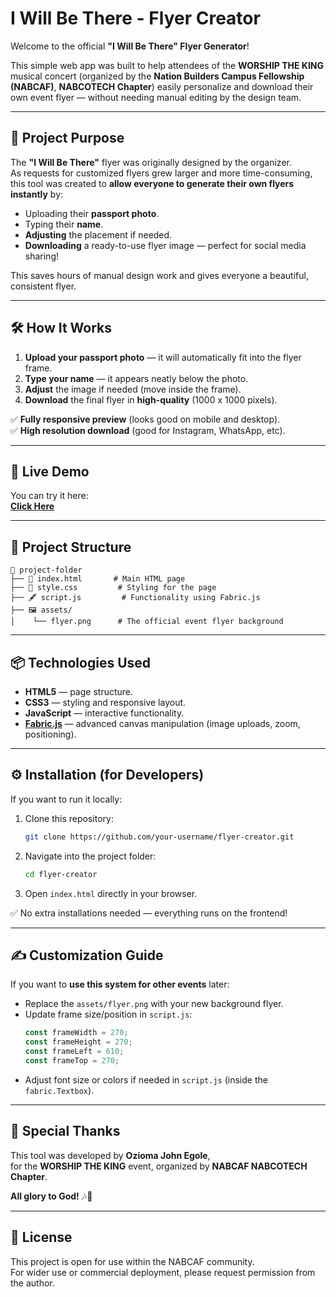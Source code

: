 # I Will Be There - Flyer Creator

Welcome to the official **"I Will Be There" Flyer Generator**!

This simple web app was built to help attendees of the **WORSHIP THE KING** musical concert (organized by the **Nation Builders Campus Fellowship (NABCAF)**, **NABCOTECH Chapter**) easily personalize and download their own event flyer — without needing manual editing by the design team.

---

## 📜 Project Purpose

The **"I Will Be There"** flyer was originally designed by the organizer.  
As requests for customized flyers grew larger and more time-consuming, this tool was created to **allow everyone to generate their own flyers instantly** by:

- Uploading their **passport photo**.
- Typing their **name**.
- **Adjusting** the placement if needed.
- **Downloading** a ready-to-use flyer image — perfect for social media sharing!

This saves hours of manual design work and gives everyone a beautiful, consistent flyer.

---

## 🛠️ How It Works

1. **Upload your passport photo** — it will automatically fit into the flyer frame.
2. **Type your name** — it appears neatly below the photo.
3. **Adjust** the image if needed (move inside the frame).
4. **Download** the final flyer in **high-quality** (1000 x 1000 pixels).

✅ **Fully responsive preview** (looks good on mobile and desktop).  
✅ **High resolution download** (good for Instagram, WhatsApp, etc).

---

## 🚀 Live Demo

You can try it here:  
**[Click Here ](https://ozioma45.github.io/IWT_Flyer_Generator/)** 

---

## 📂 Project Structure

```
📁 project-folder
├── 📄 index.html       # Main HTML page
├── 🎨 style.css         # Styling for the page
├── 🖋️ script.js         # Functionality using Fabric.js
├── 🖼️ assets/
│    └── flyer.png      # The official event flyer background
```

---

## 📦 Technologies Used

- **HTML5** — page structure.
- **CSS3** — styling and responsive layout.
- **JavaScript** — interactive functionality.
- **[Fabric.js](http://fabricjs.com/)** — advanced canvas manipulation (image uploads, zoom, positioning).

---

## ⚙️ Installation (for Developers)

If you want to run it locally:

1. Clone this repository:
   ```bash
   git clone https://github.com/your-username/flyer-creator.git
   ```
2. Navigate into the project folder:
   ```bash
   cd flyer-creator
   ```
3. Open `index.html` directly in your browser.

✅ No extra installations needed — everything runs on the frontend!

---

## ✍️ Customization Guide

If you want to **use this system for other events** later:

- Replace the `assets/flyer.png` with your new background flyer.
- Update frame size/position in `script.js`:
  ```javascript
  const frameWidth = 270;
  const frameHeight = 270;
  const frameLeft = 610;
  const frameTop = 270;
  ```
- Adjust font size or colors if needed in `script.js` (inside the `fabric.Textbox`).

---

## 🙏 Special Thanks

This tool was developed by **Ozioma John Egole**,  
for the **WORSHIP THE KING** event, organized by **NABCAF NABCOTECH Chapter**.

**All glory to God!** 🎶👑

---

## 📜 License

This project is open for use within the NABCAF community.  
For wider use or commercial deployment, please request permission from the author.

``` 
